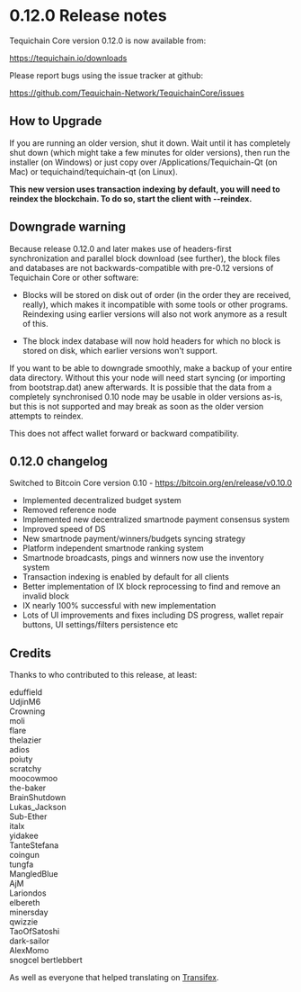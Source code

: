 # 0.12.0 Release notes

Tequichain Core version 0.12.0 is now available from:

https://tequichain.io/downloads

Please report bugs using the issue tracker at github:

https://github.com/Tequichain-Network/TequichainCore/issues

## How to Upgrade

If you are running an older version, shut it down. Wait until it has completely
shut down (which might take a few minutes for older versions), then run the
installer (on Windows) or just copy over /Applications/Tequichain-Qt (on Mac) or
tequichaind/tequichain-qt (on Linux).

**This new version uses transaction indexing by default, you will need to reindex
the blockchain. To do so, start the client with --reindex.**

## Downgrade warning

Because release 0.12.0 and later makes use of headers-first synchronization and
parallel block download (see further), the block files and databases are not
backwards-compatible with pre-0.12 versions of Tequichain Core or other software:

-   Blocks will be stored on disk out of order (in the order they are
    received, really), which makes it incompatible with some tools or
    other programs. Reindexing using earlier versions will also not work
    anymore as a result of this.

-   The block index database will now hold headers for which no block is
    stored on disk, which earlier versions won't support.

If you want to be able to downgrade smoothly, make a backup of your entire data
directory. Without this your node will need start syncing (or importing from
bootstrap.dat) anew afterwards. It is possible that the data from a completely
synchronised 0.10 node may be usable in older versions as-is, but this is not
supported and may break as soon as the older version attempts to reindex.

This does not affect wallet forward or backward compatibility.

## 0.12.0 changelog

Switched to Bitcoin Core version 0.10 - https://bitcoin.org/en/release/v0.10.0

-   Implemented decentralized budget system
-   Removed reference node
-   Implemented new decentralized smartnode payment consensus system
-   Improved speed of DS
-   New smartnode payment/winners/budgets syncing strategy
-   Platform independent smartnode ranking system
-   Smartnode broadcasts, pings and winners now use the inventory system
-   Transaction indexing is enabled by default for all clients
-   Better implementation of IX block reprocessing to find and remove an invalid block
-   IX nearly 100% successful with new implementation
-   Lots of UI improvements and fixes including DS progress, wallet repair buttons, UI settings/filters persistence etc

## Credits

Thanks to who contributed to this release, at least:

eduffield  
UdjinM6  
Crowning  
moli  
flare  
thelazier  
adios  
poiuty  
scratchy  
moocowmoo  
the-baker  
BrainShutdown  
Lukas_Jackson  
Sub-Ether  
italx  
yidakee  
TanteStefana  
coingun  
tungfa  
MangledBlue  
AjM  
Lariondos  
elbereth  
minersday  
qwizzie  
TaoOfSatoshi  
dark-sailor  
AlexMomo  
snogcel
bertlebbert

As well as everyone that helped translating on [Transifex](https://www.transifex.com/projects/p/tequichain/).

